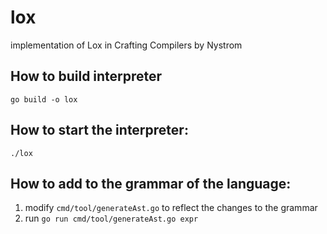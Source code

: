 # lox
implementation of Lox in Crafting Compilers by Nystrom

## How to build interpreter

```
go build -o lox
```

## How to start the interpreter:

```
./lox
```

## How to add to the grammar of the language:

1. modify `cmd/tool/generateAst.go` to reflect the changes to the grammar
2. run `go run cmd/tool/generateAst.go expr`